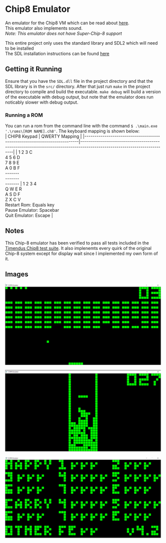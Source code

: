 # Chip8 Emulator
An emulator for the Chip8 VM which can be read about [here](https://en.wikipedia.org/wiki/CHIP-8).<br>This emulator also implements sound.<br>
<i>Note: This emulator does not have Super-Chip-8 support</i>

This entire project only uses the standard library and SDL2 which will need to be installed<br>
The SDL installation instructions can be found [here](https://wiki.libsdl.org/SDL2/Installation)


## Getting it Running

Ensure that you have the `SDL.dll` file in the project directory and that the SDL library is in the `src/` directory. After that just run `make` in the project directory to compile and build the executable. `make debug` will build a version of the executable with debug output, but note that the emulator does run noticably slower with debug output.

### Running a ROM
You can run a rom from the command line with the command `$ .\main.exe '.\roms\[ROM NAME].ch8'`. The keyboard mapping is shown below:<br>
| CHIP8 Keypad                                                              | QWERTY Mapping                                                                                                           |
|---------------------------------------------------------------------------|--------------------------------------------------------------------------------------------------------------------------|
| 1 2 3 C<br>4 5 6 D<br>7 8 9 E<br>A 0 B F<br>-------<br>-------<br>------- | 1 2 3 4<br>Q W E R<br>A S D F<br>Z X C V<br>Restart Rom: Equals key<br>Pause Emulator: Spacebar<br>Quit Emulator: Escape |

## Notes

This Chip-8 emulator has been verified to pass all tests included in the [Timendus Chip8 test suite](https://github.com/Timendus/chip8-test-suite?tab=readme-ov-file). It also implenemts every quirk of the original Chip-8 system except for display wait since I implemented my own form of it.

## Images

![Brix, a breakout clone written for chip8](./img/Brix.png)

![Tetris gameplay](./img/tetris.png)

![The emulator passing the flags test](./img/flags_test.png)
